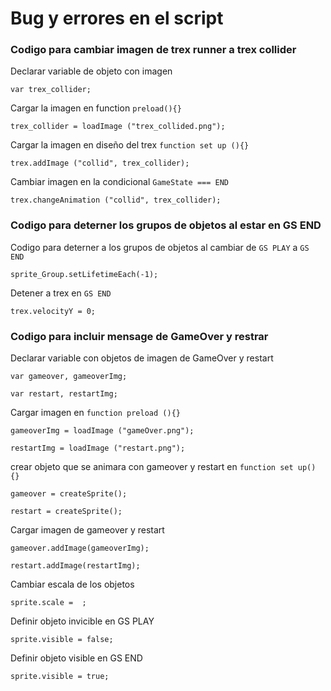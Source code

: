 # Bug y errores en el script 

### Codigo para cambiar imagen de trex runner a trex collider

Declarar variable de objeto con imagen

`var trex_collider;`

Cargar la imagen en function `preload(){}`

`trex_collider = loadImage ("trex_collided.png");`

Cargar la imagen en diseño del trex `function set up (){}`

`trex.addImage ("collid", trex_collider);`

Cambiar imagen en la condicional `GameState === END`

`trex.changeAnimation ("collid", trex_collider);`



### Codigo para deterner los grupos de objetos al estar en GS END



Codigo para deterner a los grupos de objetos al cambiar de `GS PLAY` a `GS END`

`sprite_Group.setLifetimeEach(-1);`

Detener a trex en `GS END`

`trex.velocityY = 0;`



### Codigo para incluir mensage de GameOver y restrar



Declarar variable con objetos de imagen de GameOver y restart

`var gameover, gameoverImg;`

`var restart, restartImg;`

Cargar imagen en `function preload (){}`

`gameoverImg = loadImage ("gameOver.png");`

`restartImg = loadImage ("restart.png");`

crear objeto que se animara con gameover y restart en `function set up() {}`

`gameover = createSprite();`

`restart = createSprite();`

Cargar imagen de gameover y restart 

`gameover.addImage(gameoverImg);`

`restart.addImage(restartImg);`

Cambiar escala de los objetos

`sprite.scale =  ;`

Definir objeto invicible en GS PLAY

`sprite.visible = false;`

Definir objeto visible en GS END

`sprite.visible = true;`









